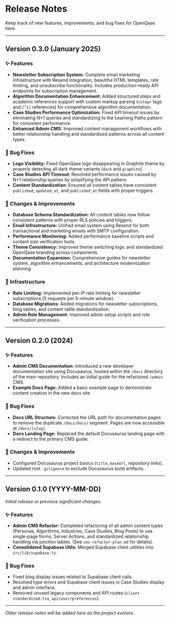 # Release Notes

Keep track of new features, improvements, and bug fixes for OpenQase here.

---

## Version 0.3.0 (January 2025)

### ✨ Features

*   **Newsletter Subscription System:** Complete email marketing infrastructure with Resend integration, beautiful HTML templates, rate limiting, and unsubscribe functionality. Includes production-ready API endpoints for subscription management.
*   **Algorithm Documentation Enhancement:** Added structured steps and academic references support with custom markup parsing (`<step>` tags and `[^1]` references) for comprehensive algorithm documentation.
*   **Case Studies Performance Optimization:** Fixed API timeout issues by eliminating N+1 queries and standardizing to the Learning Paths pattern for consistent performance.
*   **Enhanced Admin CMS:** Improved content management workflows with better relationship handling and standardized patterns across all content types.

### 🐛 Bug Fixes

*   **Logo Visibility:** Fixed OpenQase logo disappearing in Graphite theme by properly detecting all dark theme variants (`dark` and `graphite`).
*   **Case Studies API Timeout:** Resolved performance issues caused by N+1 relationship queries by simplifying the API pattern.
*   **Content Standardization:** Ensured all content tables have consistent `published`, `updated_at`, and `published_at` fields with proper triggers.

### 🔧 Changes & Improvements

*   **Database Schema Standardization:** All content tables now follow consistent patterns with proper RLS policies and triggers.
*   **Email Infrastructure:** Unified email system using Resend for both transactional and marketing emails with SMTP configuration.
*   **Performance Monitoring:** Added performance baseline scripts and content size verification tools.
*   **Theme Consistency:** Improved theme switching logic and standardized OpenQase branding across components.
*   **Documentation Expansion:** Comprehensive guides for newsletter system, algorithm enhancements, and architecture modernization planning.

### 🚀 Infrastructure

*   **Rate Limiting:** Implemented per-IP rate limiting for newsletter subscriptions (5 requests per 5-minute window).
*   **Database Migrations:** Added migrations for newsletter subscriptions, blog tables, and content table standardization.
*   **Admin Role Management:** Improved admin setup scripts and role verification processes.

---

## Version 0.2.0 (2024)

### ✨ Features

*   **Admin CMS Documentation:** Introduced a new developer documentation site using Docusaurus, hosted within the `/docs` directory of the main repository. Includes an initial guide for the refactored `/admin` CMS.
*   **Example Docs Page:** Added a basic example page to demonstrate content creation in the new docs site.

### 🐛 Bug Fixes

*   **Docs URL Structure:** Corrected the URL path for documentation pages to remove the duplicate `/docs/docs/` segment. Pages are now accessible at `/docs/[slug]`.
*   **Docs Landing Page:** Replaced the default Docusaurus landing page with a redirect to the primary CMS guide.

### 🔧 Changes & Improvements

*   Configured Docusaurus project basics (`title`, `baseUrl`, repository links).
*   Updated root `.gitignore` to exclude Docusaurus build artifacts.

---

## Version 0.1.0 (YYYY-MM-DD)

*Initial release or previous significant changes.*

### ✨ Features

*   **Admin CMS Refactor:** Completed refactoring of all admin content types (Personas, Algorithms, Industries, Case Studies, Blog Posts) to use single-page forms, Server Actions, and standardized relationship handling via junction tables. (See `cms-refactor-plan.md` for details).
*   **Consolidated Supabase Utils:** Merged Supabase client utilities into `src/lib/supabase.ts`.

### 🐛 Bug Fixes

*   Fixed blog display issues related to Supabase client calls.
*   Resolved type errors and Supabase client issues in Case Studies display and admin interface.
*   Removed unused legacy components and API routes (`client-standardized.tsx`, `api/user/preferences`).

---

*Older release notes will be added here as the project evolves.* 